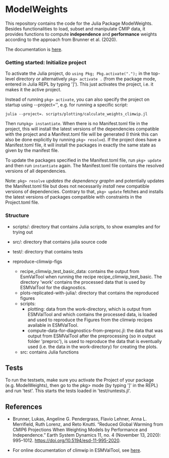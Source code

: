 # ModelWeights

This repository contains the code for the Julia Package ModelWeights. Besides functionalities to load, subset and manipulate CMIP data, it provides functions to compute **independence** and **performance** weights according to the approach from Brunner et al. (2020). 

<!-- This approach assigns lower weights to models that make similar predictions (in a predefined reference period). Models whose predictions are further away (compared to the predictions of the other models in the ensemble) receive larger weights.  -->

The documentation is [here](https://awi-esc.github.io/ModelWeights/).


### Getting started: Initialize project
To activate the Julia project, do ```using Pkg; Pkg.activate(".");``` in the top-level directory or 
alternatively ```pkg> activate .``` (from the package mode, entered in Julia REPL by typing ']'). 
This just activates the project, i.e. it makes it the active project.

Instead of running ```pkg> activate```, you can also specify the project on startup using --project='', e.g. for running a specific script:
```
julia --project=. scripts/plotting/calculate_weights_climwip.jl
```

Then run```pkg> instantiate```. When there is no Manifest.toml file in the project, this will install the latest versions of the dependencies compatible with the project and a Manifest.toml file will be generated (I think this can also be done explicitly by running ```pkg> resolve```). If the project does have a Manifest.toml file, it will install the packages in exactly the same state as given by the manifest file.

To update the packages specified in the Manifest.toml file, run ```pkg> update``` and then run ```instantiate``` again. The Manifest.toml file contains the resolved versions of all dependencies.

Note: ```pkg> resolve```  *updates the dependency graph*n and potentially updates the Manifest.toml file but does not necessarily *install* new compatible versions of dependencies. Contrary to that, ```pkg> update``` fetches and installs the latest versions of packages compatible with constraints in the Project.toml file. 



###  Structure
- scripts/: directory that contains Julia scripts, to show examples and for trying out

- src/: directory that contains julia source code

- test/: directory that contains tests

- reproduce-climwip-figs
    - recipe_climwip_test_basic_data: contains the output from EsmValTool when running the recipe recipe_climwip_test_basic.
    The directory 'work' contains the processed data that is used by ESMValTool for the diagnostics.
    - plots-replicated-with-julia/: directory that contains the reproduced figures
    - scripts:
        - plotting: data from the work-directory, which is output from ESMValTool and which contains the processed data, is loaded and used to reproduce the Figures from the climwip recipes available in ESMValTool.
        - compute-data-for-diagnostics-from-preproc.jl:  the data that was output from ESMValTool after the preprocessing (so in output folder 'preproc'), is used to reproduce the data that is eventually used (i.e. the data in the work-directory) for creating the plots. 
    - src: contains Julia functions


## Tests
To run the testsets, make sure you activate the Project of your package (e.g. ModelWeights), then go to the pkg> mode (by typing ']' in the REPL) and run 'test'. This starts the tests loaded in 'test/runtests.jl'.

## References
- Brunner, Lukas, Angeline G. Pendergrass, Flavio Lehner, Anna L. Merrifield, Ruth Lorenz, and Reto Knutti. “Reduced Global Warming from CMIP6 Projections When Weighting Models by Performance and Independence.” Earth System Dynamics 11, no. 4 (November 13, 2020): 995–1012. https://doi.org/10.5194/esd-11-995-2020.

- For online documentation of climwip in ESMValTool, see [here](https://docs.esmvaltool.org/en/latest/recipes/recipe_climwip.html).

